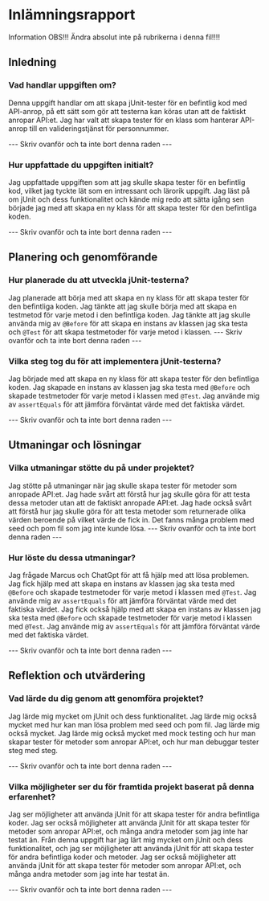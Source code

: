 # Inlämningsrapport

Information
OBS!!! Ändra absolut inte på rubrikerna i denna fil!!!!

## Inledning

### Vad handlar uppgiften om?
Denna uppgift handlar om att skapa jUnit-tester för en befintlig kod med API-anrop, på ett sätt som gör att testerna kan köras utan att de faktiskt anropar API:et. Jag har valt att skapa tester för en klass som hanterar API-anrop till en valideringstjänst för personnummer.

--- Skriv ovanför och ta inte bort denna raden ---

### Hur uppfattade du uppgiften initialt?
Jag uppfattade uppgiften som att jag skulle skapa tester för en befintlig kod, vilket jag tyckte lät som en intressant och lärorik uppgift. Jag läst på om jUnit och dess funktionalitet och kände mig redo att sätta igång sen började jag med att skapa en ny klass för att skapa tester för den befintliga koden.

--- Skriv ovanför och ta inte bort denna raden ---

## Planering och genomförande

### Hur planerade du att utveckla jUnit-testerna?
Jag planerade att börja med att skapa en ny klass för att skapa tester för den befintliga koden. Jag tänkte att jag skulle börja med att skapa en testmetod för varje metod i den befintliga koden. Jag tänkte att jag skulle använda mig av `@Before` för att skapa en instans av klassen jag ska testa och `@Test` för att skapa testmetoder för varje metod i klassen.
--- Skriv ovanför och ta inte bort denna raden ---

### Vilka steg tog du för att implementera jUnit-testerna?
Jag började med att skapa en ny klass för att skapa tester för den befintliga koden. Jag skapade en instans av klassen jag ska testa med `@Before` och skapade testmetoder för varje metod i klassen med `@Test`. Jag använde mig av `assertEquals` för att jämföra förväntat värde med det faktiska värdet.

--- Skriv ovanför och ta inte bort denna raden ---

## Utmaningar och lösningar

### Vilka utmaningar stötte du på under projektet?
Jag stötte på utmaningar när jag skulle skapa tester för metoder som anropade API:et. Jag hade svårt att förstå hur jag skulle göra för att testa dessa metoder utan att de faktiskt anropade API:et. Jag hade också svårt att förstå hur jag skulle göra för att testa metoder som returnerade olika värden beroende på vilket värde de fick in. Det fanns många problem med seed och pom fil som jag inte kunde lösa.
--- Skriv ovanför och ta inte bort denna raden ---

### Hur löste du dessa utmaningar?
Jag frågade Marcus och ChatGpt för att få hjälp med att lösa problemen. Jag fick hjälp med att skapa en instans av klassen jag ska testa med `@Before` och skapade testmetoder för varje metod i klassen med `@Test`. Jag använde mig av `assertEquals` för att jämföra förväntat värde med det faktiska värdet. Jag fick också hjälp med att skapa en instans av klassen jag ska testa med `@Before` och skapade testmetoder för varje metod i klassen med `@Test`. Jag använde mig av `assertEquals` för att jämföra förväntat värde med det faktiska värdet.

--- Skriv ovanför och ta inte bort denna raden ---

## Reflektion och utvärdering

### Vad lärde du dig genom att genomföra projektet?
Jag lärde mig mycket om jUnit och dess funktionalitet. Jag lärde mig också mycket med hur kan man lösa problem med seed och pom fil. Jag lärde mig också mycket. Jag lärde mig också mycket med mock testing och hur man skapar tester för metoder som anropar API:et, och hur man debuggar tester steg med steg.

--- Skriv ovanför och ta inte bort denna raden ---

### Vilka möjligheter ser du för framtida projekt baserat på denna erfarenhet?
Jag ser möjligheter att använda jUnit för att skapa tester för andra befintliga koder. Jag ser också möjligheter att använda jUnit för att skapa tester för metoder som anropar API:et, och många andra metoder som jag inte har testat än. Från denna uppgift har jag lärt mig mycket om jUnit och dess funktionalitet, och jag ser möjligheter att använda jUnit för att skapa tester för andra befintliga koder och metoder. Jag ser också möjligheter att använda jUnit för att skapa tester för metoder som anropar API:et, och många andra metoder som jag inte har testat än.

--- Skriv ovanför och ta inte bort denna raden ---
